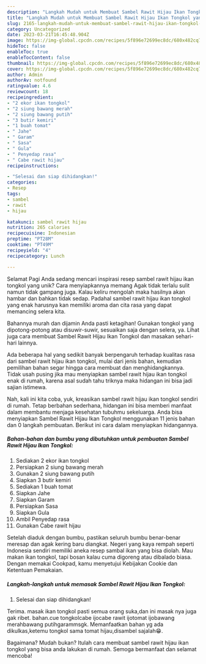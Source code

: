 ```yaml
---
description: "Langkah Mudah untuk Membuat Sambel Rawit Hijau Ikan Tongkol yang Lezat Sekali, Lezat"
title: "Langkah Mudah untuk Membuat Sambel Rawit Hijau Ikan Tongkol yang Lezat Sekali, Lezat"
slug: 2165-langkah-mudah-untuk-membuat-sambel-rawit-hijau-ikan-tongkol-yang-lezat-sekali-lezat
category: Uncategorized
date: 2023-03-21T16:45:48.904Z
image: https://img-global.cpcdn.com/recipes/5f896e72699ec8dc/680x482cq70/sambel-rawit-hijau-ikan-tongkol-foto-resep-utama.jpg
hideToc: false
enableToc: true
enableTocContent: false
thumbnail: https://img-global.cpcdn.com/recipes/5f896e72699ec8dc/680x482cq70/sambel-rawit-hijau-ikan-tongkol-foto-resep-utama.jpg
cover: https://img-global.cpcdn.com/recipes/5f896e72699ec8dc/680x482cq70/sambel-rawit-hijau-ikan-tongkol-foto-resep-utama.jpg
author: Admin
authorAv: notfound
ratingvalue: 4.6
reviewcount: 18
recipeingredient:
- "2 ekor ikan tongkol"
- "2 siung bawang merah"
- "2 siung bawang putih"
- "3 butir kemiri"
- "1 buah tomat"
- " Jahe"
- " Garam"
- " Sasa"
- " Gula"
- " Penyedap rasa"
- " Cabe rawit hijau"
recipeinstructions:

- "Selesai dan siap dihidangkan!"
categories:
- Resep
tags:
- sambel
- rawit
- hijau

katakunci: sambel rawit hijau 
nutrition: 265 calories
recipecuisine: Indonesian
preptime: "PT28M"
cooktime: "PT49M"
recipeyield: "4"
recipecategory: Lunch

---
```



Selamat Pagi Anda sedang mencari inspirasi resep sambel rawit hijau ikan tongkol yang unik? Cara menyiapkannya memang Agak tidak terlalu sulit namun tidak gampang juga. Kalau keliru mengolah maka hasilnya akan hambar dan bahkan tidak sedap. Padahal sambel rawit hijau ikan tongkol yang enak harusnya kan memiliki aroma dan cita rasa yang dapat memancing selera kita.


Bahannya murah dan dijamin Anda pasti ketagihan! Gunakan tongkol yang dipotong-potong atau disuwir-suwir, sesuaikan saja dengan selera, ya. Lihat juga cara membuat Sambel Rawit Hijau Ikan Tongkol dan masakan sehari-hari lainnya.

Ada beberapa hal yang sedikit banyak berpengaruh terhadap kualitas rasa dari sambel rawit hijau ikan tongkol, mulai dari jenis bahan, kemudian pemilihan bahan segar hingga cara membuat dan menghidangkannya. Tidak usah pusing jika mau menyiapkan sambel rawit hijau ikan tongkol enak di rumah, karena asal sudah tahu triknya maka hidangan ini bisa jadi sajian istimewa.


Nah, kali ini kita coba, yuk, kreasikan sambel rawit hijau ikan tongkol sendiri di rumah. Tetap berbahan sederhana, hidangan ini bisa memberi manfaat dalam membantu menjaga kesehatan tubuhmu sekeluarga. Anda bisa menyiapkan Sambel Rawit Hijau Ikan Tongkol menggunakan 11 jenis bahan dan 0 langkah pembuatan. Berikut ini cara dalam menyiapkan hidangannya.

<!--inarticleads1-->

##### Bahan-bahan dan bumbu yang dibutuhkan untuk pembuatan Sambel Rawit Hijau Ikan Tongkol:

1. Sediakan 2 ekor ikan tongkol
1. Persiapkan 2 siung bawang merah
1. Gunakan 2 siung bawang putih
1. Siapkan 3 butir kemiri
1. Sediakan 1 buah tomat
1. Siapkan  Jahe
1. Siapkan  Garam
1. Persiapkan  Sasa
1. Siapkan  Gula
1. Ambil  Penyedap rasa
1. Gunakan  Cabe rawit hijau


Setelah diaduk dengan bumbu, pastikan seluruh bumbu benar-benar meresap dan agak kering baru diangkat. Negeri yang kaya rempah seperti Indonesia sendiri memiliki aneka resep sambal ikan yang bisa diolah. Mau makan ikan tongkol, tapi bosan kalau cuma digoreng atau dibalado biasa. Dengan memakai Cookpad, kamu menyetujui Kebijakan Cookie dan Ketentuan Pemakaian. 

<!--inarticleads2-->

##### Langkah-langkah untuk memasak Sambel Rawit Hijau Ikan Tongkol:


1. Selesai dan siap dihidangkan!

Terima. masak ikan tongkol pasti semua orang suka,dan ini masak nya juga gak ribet. bahan.cue tongkolcabe ijocabe rawit ijotomat ijobawang merahbawang putihgarammsgk. Memanfaatkan bahan yg ada dikulkas,ketemu tongkol sama tomat hijau,disambel sajalah😁. 

Bagaimana? Mudah bukan? Itulah cara membuat sambel rawit hijau ikan tongkol yang bisa anda lakukan di rumah. Semoga bermanfaat dan selamat mencoba!

